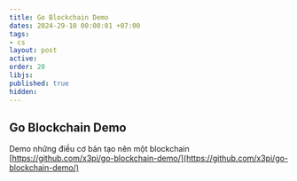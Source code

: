 ```yaml
---
title: Go Blockchain Demo
dates: 2024-29-10 00:00:01 +07:00
tags:
- cs
layout: post
active: 
order: 20
libjs: 
published: true
hidden: 
---
```


## Go Blockchain Demo

Demo những điều cơ bản tạo nên một blockchain
[https://github.com/x3pi/go-blockchain-demo/](https://github.com/x3pi/go-blockchain-demo/)
